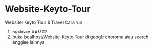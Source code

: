 # Website-Keyto-Tour
Websiter Keyto Tour &amp; Travel
Cara run
1. nyalakan XAMPP
2. buka localhost/Website-Keyto-Tour di google chorome atau search enggine lainnya
